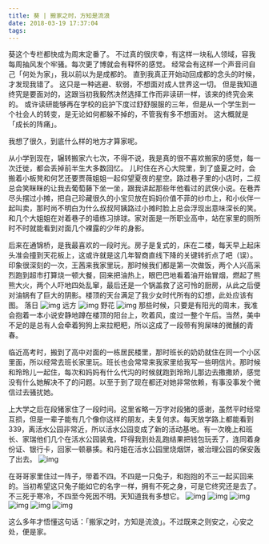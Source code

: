 ```yaml
---
title: 葵 | 搬家之时，方知是流浪
date: 2018-03-19 17:37:04
tags:
---
```

葵这个专栏都快成为周末定番了。
不过真的很庆幸，有这样一块私人领域，容我每周抽风发个牢骚。每次更了博就会有释怀的感觉。
经常会有这样一个声音问自己「何处为家」，我以前以为是成都的。
直到我真正开始动回成都的念头的时候，才发现我错了。
这只是一种逃避、软弱，不想面对成人世界这一切。
但是我知道终究是要面对的，这跟当初我毅然决然选择工作而非读研一样，该来的终究会来的。
或许读研能够再在学校的庇护下度过舒舒服服的三年，但是从一个学生到一个社会人的转变，是无论如何都躲不掉的，不管我有多不想面对。
这大概就是「成长的阵痛」。

我想了很久，到底什么样的地方才算家呢。

从小学到现在，辗转搬家六七次，不得不说，我是真的很不喜欢搬家的感觉，每一次迁徙，都会丢掉前半生大多数回忆。
儿时住在齐心大院里，到了盛夏之时，会搬着小板凳和何艺还要贾薇姐姐一起仰望夏夜的星空。路过巷子里的小店时，二叔总会笑眯眯的让我去葡萄藤下坐一坐，跟我讲起那些年他看过的武侠小说。在巷弄尽头摆过小摊，把自己珍藏很久的小宝贝放在妈妈价值不菲的纱巾上，和小伙伴一起叫卖，那时尚不明白为什么叔叔阿姨路过小摊时脸上总会浮现出意味深长的笑。和几个大姐姐在对着巷子的墙练习排球。家对面是一所职业高中，站在家里的厕所时不时就能看到对面几个裸露的少年的身影。

后来在通锦桥，是我最喜欢的一段时光。房子是复式的，床在二楼，每天早上起床头准会撞到天花板上，这或许就是这几年智商直线下降的关键转折点了吧（误）。印象很深刻的一次，王茜来我家里玩，那时候我们都是第一次做饭，两个人兴高采烈跑到超市打算烧一顿大餐，回来把油热上，眼巴巴地看着油开始冒烟，燃起了熊熊大火，两个人吓地四处乱窜，最后还是一个锅盖救了这可怜的厨房，从此之后便对油锅有了巨大的阴影。楼顶的天台满足了我少女时代所有的幻想，此处应该有图。
落日
![img](http://b208.photo.store.qq.com/psu?/794e6888-92aa-46c2-9e88-3a3f0eeaf3fc/fcxt2jUlgIvKrRDewy0.3k6Nq6jhuIKuM1qSQ1cAA.k!/b/YduBBnyOHAAAYsWHBnwsHAAA&bo=ngL2AQAAAAABBEg!&rf=viewer_4)
远方
![img](http://b208.photo.store.qq.com/psu?/794e6888-92aa-46c2-9e88-3a3f0eeaf3fc/D39QrbdY6UtjnorePsD7T8kO*P1eTFXbodJlFl.3VEY!/b/YQfj*nuHHAAAYgaOBnwRHAAA&bo=ngL2AQAAAAABFFg!&rf=viewer_4)
野花
![img](http://b208.photo.store.qq.com/psu?/794e6888-92aa-46c2-9e88-3a3f0eeaf3fc/h5sJGBX2ZWMUaonUq.wrORXWZC1x2LKtmlSAof1B6EA!/b/YXQSCHy7GwAAYggJCHwJHAAA&bo=ngL2AQAAAAABFFg!&rf=viewer_4)
那些时候，只要是有阳光的周末，我准会抱着一本小说安静地蹲在楼顶的阳台上，吹着风，度过一整个午后。当然，美中不足的是总有人会牵着狗狗上来拉粑粑，所以这成了一段带有狗屎味的微醺的青春。

临近高考时，搬到了高中对面的一栋居民楼里，那时班长的奶奶就住在同一个小区里面，所以经常去班长家里玩。班长也会常常来我家里给我写一些明信片。那时候和玲玲儿一起住，每次和妈妈有什么代沟的时候就跑到玲玲儿那边去撒撒娇，感觉没有什么她解决不了的问题。以至于到了现在都还对她非常依赖，有事没事发个微信过去骚扰她。

上大学之后在段猪家住了一段时间。这里省略一万字对段猪的感谢，虽然平时经常互损，但是一辈子能有几个像你这样的朋友，夫复何求。每天放学路上都能看到339，离活水公园非常近，所以活水公园变成了新的活动基地。有一次晚上和班长、家瑞他们几个在活水公园装鬼，吓得我到处乱跑结果把钱包玩丢了，连同着身份证、银行卡，回家一顿暴揍。和丹姐在活水公园里烧烟饼，被治理公园的保安轰了出去。
![img](http://m.qpic.cn/psb?/V10ZHE9M4DB6nN/Zlq2RI1y2PWAwSNN3iE2UVy6tDvd2ZwZu.q1Aw8S92Y!/b/dGcBAAAAAAAA&bo=KwewBCsHsAQRBzA!&rf=viewer_4)

在哥哥家里住过一阵子，带着不四。不四是一只兔子，和抱抱的不三一起买回来的。当初希望这只兔子能如它的名字一样，拥有不死之身，可是它终究还是去了。不三死于寒冷，不四至今死因不明。天知道我有多想它。
![img](http://m.qpic.cn/psb?/V10ZHE9M4DB6nN/XW0g5bwSmWESewzUF1bE7E6AJTK9pUERcrOVkAxXXmE!/b/dEABAAAAAAAA&bo=XwY4BEATwAwRGdQ!&rf=viewer_4)
![img](http://m.qpic.cn/psb?/V10ZHE9M4DB6nN/5fWOPT*2WmlMu4mq9g2QwIy*STB7FalmoGN*cqrVTjQ!/b/dAgBAAAAAAAA&bo=XwY4BEATwAwRKeQ!&rf=viewer_4)
![img](http://m.qpic.cn/psb?/V10ZHE9M4DB6nN/iVUdT7W.714F2j1tYC*NWEKbX785Tdtp7sMMfJDYE4g!/b/dEUBAAAAAAAA&bo=XwY4BEATwAwRKeQ!&rf=viewer_4)
![img](http://m.qpic.cn/psb?/V10ZHE9M4DB6nN/d0.GVv7LZTVHehKq.IQRvB5hbdnQxa4fLQIiQUqzBgA!/b/dEUBAAAAAAAA&bo=XwY4BEATwAwRGdQ!&rf=viewer_4)
![img](http://m.qpic.cn/psb?/V10ZHE9M4DB6nN/*natUsggHRkO8lx6Ym*lJyCK6QZba15.biuTxECjH.c!/b/dEABAAAAAAAA&bo=XwY4BEATwAwRGdQ!&rf=viewer_4)
![img](http://m.qpic.cn/psb?/V10ZHE9M4DB6nN/XUhCetPFluyL07dHHGwz.JevCkE2hiTq*Xzm.*0*Sic!/b/dFsBAAAAAAAA&bo=XwY4BEATwAwRGdQ!&rf=viewer_4)

这么多年才悟懂这句话：「搬家之时，方知是流浪」。不过既来之则安之，心安之处，便是家。